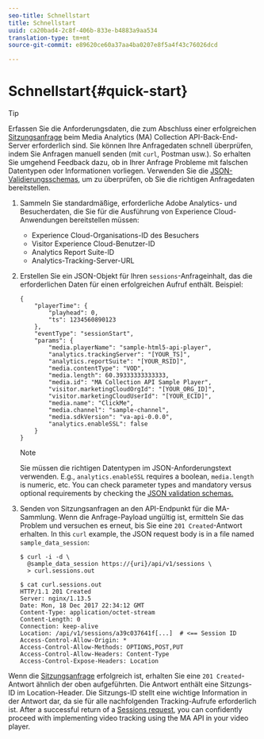 ```yaml
---
seo-title: Schnellstart
title: Schnellstart
uuid: ca20bad4-2c8f-406b-833e-b4883a9aa534
translation-type: tm+mt
source-git-commit: e89620ce60a37aa4ba0207e8f5a4f43c76026dcd

---
```



# Schnellstart{#quick-start}

>[!TIP]
>
>Erfassen Sie die Anforderungsdaten, die zum Abschluss einer erfolgreichen [Sitzungsanfrage](/help/media-collection-api/mc-api-ref/mc-api-sessions-req.md) beim Media Analytics (MA) Collection API-Back-End-Server erforderlich sind. Sie können Ihre Anfragedaten schnell überprüfen, indem Sie Anfragen manuell senden (mit `curl`, Postman usw.). So erhalten Sie umgehend Feedback dazu, ob in Ihrer Anfrage Probleme mit falschen Datentypen oder Informationen vorliegen. Verwenden Sie die [JSON-Validierungsschemas](/help/media-collection-api/mc-api-ref/mc-api-json-validation.md), um zu überprüfen, ob Sie die richtigen Anfragedaten bereitstellen.

1. Sammeln Sie standardmäßige, erforderliche Adobe Analytics- und Besucherdaten, die Sie für die Ausführung von Experience Cloud-Anwendungen bereitstellen müssen:

   * Experience Cloud-Organisations-ID des Besuchers
   * Visitor Experience Cloud-Benutzer-ID
   * Analytics Report Suite-ID
   * Analytics-Tracking-Server-URL

1. Erstellen Sie ein JSON-Objekt für Ihren `sessions`-Anfrageinhalt, das die erforderlichen Daten für einen erfolgreichen Aufruf enthält. Beispiel:

   ```
   { 
       "playerTime": { 
           "playhead": 0, 
           "ts": 1234560890123 
       }, 
       "eventType": "sessionStart", 
       "params": { 
           "media.playerName": "sample-html5-api-player", 
           "analytics.trackingServer": "[YOUR_TS]", 
           "analytics.reportSuite": "[YOUR_RSID]", 
           "media.contentType": "VOD", 
           "media.length": 60.39333333333333, 
           "media.id": "MA Collection API Sample Player", 
           "visitor.marketingCloudOrgId": "[YOUR_ORG_ID]", 
           "visitor.marketingCloudUserId": "[YOUR_ECID]",
           "media.name": "ClickMe", 
           "media.channel": "sample-channel", 
           "media.sdkVersion": "va-api-0.0.0", 
           "analytics.enableSSL": false 
       } 
   }
   ```

   >[!NOTE]
   >
   >Sie müssen die richtigen Datentypen im JSON-Anforderungstext verwenden. E.g., `analytics.enableSSL` requires a boolean, `media.length` is numeric, etc. You can check parameter types and mandatory versus optional requirements by checking the [JSON validation schemas.](/help/media-collection-api/mc-api-impl/mc-api-validate-reqs.md)

1. Senden von Sitzungsanfragen an den API-Endpunkt für die MA-Sammlung. Wenn die Anfrage-Payload ungültig ist, ermitteln Sie das Problem und versuchen es erneut, bis Sie eine `201 Created`-Antwort erhalten. In this `curl` example, the JSON request body is in a file named `sample_data_session`:

   ```
   $ curl -i -d \ 
     @sample_data_session https://{uri}/api/v1/sessions \ 
     > curl.sessions.out 
   
   $ cat curl.sessions.out 
   HTTP/1.1 201 Created 
   Server: nginx/1.13.5 
   Date: Mon, 18 Dec 2017 22:34:12 GMT 
   Content-Type: application/octet-stream 
   Content-Length: 0 
   Connection: keep-alive 
   Location: /api/v1/sessions/a39c037641f[...]  # <== Session ID  
   Access-Control-Allow-Origin: * 
   Access-Control-Allow-Methods: OPTIONS,POST,PUT 
   Access-Control-Allow-Headers: Content-Type 
   Access-Control-Expose-Headers: Location
   ```

Wenn die [Sitzungsanfrage](/help/media-collection-api/mc-api-ref/mc-api-sessions-req.md) erfolgreich ist, erhalten Sie eine `201 Created`-Antwort ähnlich der oben aufgeführten. Die Antwort enthält eine Sitzungs-ID im Location-Header. Die Sitzungs-ID stellt eine wichtige Information in der Antwort dar, da sie für alle nachfolgenden Tracking-Aufrufe erforderlich ist. After a successful return of a [Sessions request](/help/media-collection-api/mc-api-ref/mc-api-sessions-req.md), you can confidently proceed with implementing video tracking using the MA API in your video player.
